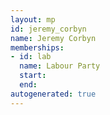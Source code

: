 ```yaml
---
layout: mp
id: jeremy_corbyn
name: Jeremy Corbyn
memberships:
- id: lab
  name: Labour Party
  start: 
  end: 
autogenerated: true
---
```

